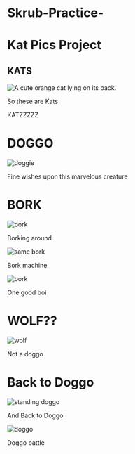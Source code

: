 # Skrub-Practice-
<h1>Kat Pics Project</h1>
<h2>KATS</h2>
<img src="https://bit.ly/fcc-relaxing-cat" alt="A cute orange cat lying on its back.">
<p>So these are Kats</p>
<p>KATZZZZZ</p>
<h1>DOGGO</h1>
<img src="http://cdn.akc.org/content/article-body-image/shiba_inu_cute_puppies.jpg" alt="doggie">
<p>Fine wishes upon this marvelous creature</p>
<h1>BORK</h1>
<img src="https://media.mnn.com/assets/images/2018/02/swedish_vallhund_on_table.jpg.653x0_q80_crop-smart.jpg" alt="bork">
<p>Borking around</p>
<img src="https://media.mnn.com/assets/images/2018/02/swedish_vallhund_headshot.jpg.838x0_q80.jpg" alt="same bork">
<p>Bork machine </p>
<img src="https://media.mnn.com/assets/images/2018/02/swedish_vallhund_profile.jpg.838x0_q80.jpg" alt="bork">
<p>One good boi</p>
<h1>WOLF??</h1>
<img src="https://www.nationalgeographic.com/content/dam/animals/pictures/mammals/g/gray-wolf/gray-wolf_01.ngsversion.1484679603276.adapt.676.1.JPG" alt="wolf">
<p>Not a doggo</p>
<h1>Back to Doggo</h1>
<img src="https://lifeboat.com/blog.images/dog-ownership-linked-to-lower-mortality.jpg" alt="standing doggo">
<p>And Back to Doggo</p>
<img src="http://1ryzas42x65e2oosia40bgli.wpengine.netdna-cdn.com/wp-content/uploads/2017/06/ohmycorgi.jpg" alt="doggo">
<p>Doggo battle</p>
